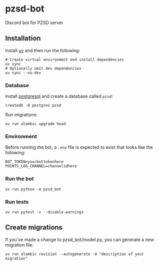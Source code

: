 # pzsd-bot
Discord bot for PZSD server

## Installation

Install [uv](https://github.com/astral-sh/uv) and then run the following:

```
# Create virtual environment and install dependencies
uv sync
# Optionally omit dev dependencies
uv sync --no-dev
```

### Database

Install [postgresql](https://www.postgresql.org/download/) and create a database called `pzsd`:
```
createdb -O postgres pzsd
```

Run migrations:
```
uv run alembic upgrade head
```

### Environment

Before running the bot, a `.env` file is expected to exist that looks like the following:

```
BOT_TOKEN=yourbottokenhere
POINTS_LOG_CHANNEL=channelidhere
```

### Run the bot
```
uv run python -m pzsd_bot
```

### Run tests
```
uv run pytest -v --disable-warnings
```

## Create migrations

If you've made a change to pzsd_bot/model.py, you can generate a new migration file:
```
uv run alembic revision --autogenerate -m "description of your migration"
```
